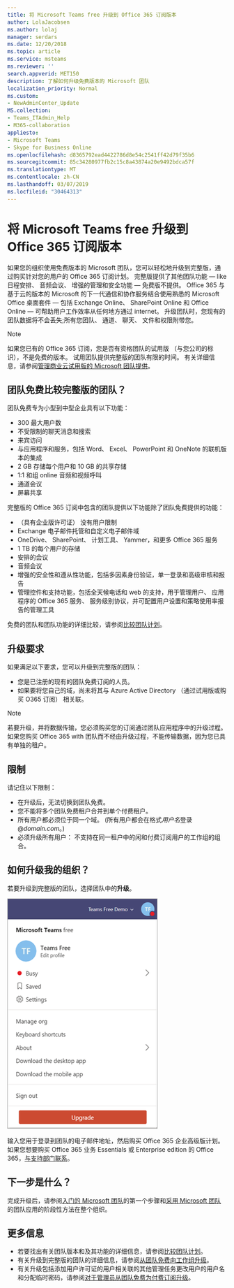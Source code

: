 ```yaml
---
title: 将 Microsoft Teams free 升级到 Office 365 订阅版本
author: LolaJacobsen
ms.author: lolaj
manager: serdars
ms.date: 12/20/2018
ms.topic: article
ms.service: msteams
ms.reviewer: ''
search.appverid: MET150
description: 了解如何升级免费版本的 Microsoft 团队
localization_priority: Normal
ms.custom:
- NewAdminCenter_Update
MS.collection:
- Teams_ITAdmin_Help
- M365-collaboration
appliesto:
- Microsoft Teams
- Skype for Business Online
ms.openlocfilehash: d8365792ead4422786d8e54c2541ff42d79f35b6
ms.sourcegitcommit: 85c34280977fb2c15c8a43874a20e9492bdca57f
ms.translationtype: MT
ms.contentlocale: zh-CN
ms.lasthandoff: 03/07/2019
ms.locfileid: "30464313"
---
```

<a name="upgrade-microsoft-teams-free-to-office-365-subscription-version"></a>将 Microsoft Teams free 升级到 Office 365 订阅版本
======================================================

如果您的组织使用免费版本的 Microsoft 团队，您可以轻松地升级到完整版，通过购买针对您的用户的 Office 365 订阅计划。 完整版提供了其他团队功能 — like 日程安排、 音频会议、 增强的管理和安全功能 — 免费版不提供。 Office 365 与基于云的版本的 Microsoft 的下一代通信和协作服务结合使用熟悉的 Microsoft Office 桌面套件 — 包括 Exchange Online、 SharePoint Online 和 Office Online — 可帮助用户工作效率从任何地方通过 internet。 升级团队时，您现有的团队数据将不会丢失;所有您团队、 通道、 聊天、 文件和权限附带您。 

> [!NOTE]
> 如果您已有的 Office 365 订阅，您是否有资格团队的试用版 （与您公司的标识），不是免费的版本。 试用团队提供完整版的团队有限的时间。 有关详细信息，请参阅[管理商业云试用版的 Microsoft 团队提供](iw-trial-teams.md)。

## <a name="how-does-teams-free-compare-to-the-full-version-of-teams"></a>团队免费比较完整版的团队？

团队免费专为小型到中型企业具有以下功能：

- 300 最大用户数
- 不受限制的聊天消息和搜索
- 来宾访问
- 与应用程序和服务，包括 Word、 Excel、 PowerPoint 和 OneNote 的联机版本的集成
- 2 GB 存储每个用户和 10 GB 的共享存储
- 1:1 和组 online 音频和视频呼叫
- 通道会议
- 屏幕共享

完整版的 Office 365 订阅中包含的团队提供以下功能除了团队免费提供的功能：

- （具有企业版许可证） 没有用户限制
- Exchange 电子邮件托管和自定义电子邮件域
- OneDrive、 SharePoint、 计划工具、 Yammer，和更多 Office 365 服务
- 1 TB 的每个用户的存储
- 安排的会议
- 音频会议
- 增强的安全性和遵从性功能，包括多因素身份验证，单一登录和高级审核和报告
- 管理控件和支持功能，包括全天候电话和 web 的支持，用于管理用户、 应用程序的 Office 365 服务、 服务级别协议，并可配置用户设置和策略使用率报告的管理工具

免费的团队和团队功能的详细比较，请参阅[比较团队计划](https://products.office.com/microsoft-teams/free)。

## <a name="upgrade-requirements"></a>升级要求

如果满足以下要求，您可以升级到完整版的团队：

- 您是已注册的现有的团队免费订阅的人员。
- 如果要将您自己的域，尚未将其与 Azure Active Directory （通过试用版或购买 O365 订阅） 相关联。

> [!NOTE]
> 若要升级，并将数据传输，您必须购买您的订阅通过团队应用程序中的升级过程。 如果您购买 Office 365 with 团队而不经由升级过程，不能传输数据，因为您已具有单独的租户。

## <a name="limitations"></a>限制

请记住以下限制：

- 在升级后，无法切换到团队免费。
- 您不能将多个团队免费租户合并到单个付费租户。
- 所有用户都必须位于同一个域。 (所有用户都会在格式*用户名*登录@*domain.com*。)
- 必须升级所有用户： 不支持在同一租户中的闲和付费订阅用户的工作组的组合。

## <a name="how-do-i-upgrade-my-organization"></a>如何升级我的组织？

若要升级到完整版的团队，选择团队中的**升级**。

![屏幕截图显示升级按钮](media/teams-freemium-upgrade-image1.png)

输入您用于登录到团队的电子邮件地址，然后购买 Office 365 企业高级版计划。 如果您想要购买 Office 365 业务 Essentials 或 Enterprise edition 的 Office 365，[与支持部门联系](https://portal.office.com/support/altusupport.aspx?app=teamsfreeupgrade)。

## <a name="whats-next"></a>下一步是什么？

完成升级后，请参阅[入门的 Microsoft 团队](get-started-with-teams-quick-start.md)的第一个步骤和[采用 Microsoft 团队](adopt-microsoft-teams-landing-page.md)的团队应用的阶段性方法在整个组织。

## <a name="more-information"></a>更多信息

- 若要找出有关团队版本和及其功能的详细信息，请参阅[比较团队计划](https://products.office.com/microsoft-teams/free)。
- 有关升级到完整版的团队的详细信息，请参阅[从团队免费向工作组升级](https://support.office.com/article/Upgrade-from-Teams-free-to-Teams-29475bbd-a34f-4175-9b33-d44430f8ad39)。
- 有关升级包括添加用户许可证的用户相关联的其他管理任务更改用户的用户名和分配临时密码，请参阅[对于管理员从团队免费为付费订阅升级](https://support.office.com/article/for-admins-upgrading-from-teams-free-to-a-paid-subscription-75a95e7f-001e-42d0-a787-ae8b992d5a52)。

